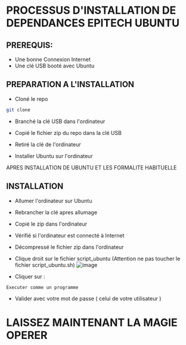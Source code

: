 # PROCESSUS D'INSTALLATION DE DEPENDANCES EPITECH UBUNTU 

## PREREQUIS:

- Une bonne Connexion Internet 
- Une clé USB booté avec Ubuntu 

## PREPARATION A L'INSTALLATION 

- Cloné le repo 


``` bash
git clone 

```
- Branché la clé USB dans l'ordinateur 
- Copié le fichier zip du repo dans la clé USB 
- Retiré la clé de l'ordinateur 

- Installer Ubuntu sur l'ordinateur 

APRES INSTALLATION DE UBUNTU ET LES FORMALITE HABITUELLE 

## INSTALLATION 
- Allumer l'ordinateur sur Ubuntu 
- Rebrancher la clé apres allumage 
- Copié le zip dans l'ordinateur 
- Vérifié si l'ordinateur est connecté à Internet 
- Décompressé le fichier zip dans l'ordinateur
- Clique droit sur le fichier script_ubuntu (Attention ne pas toucher le fichier script_ubuntu.sh)
![image](https://github.com/user-attachments/assets/c587c2ab-14eb-4139-9212-f5f9c9f9c8fa)

- Cliquer sur :

```
Executer comme un programme 
```

- Valider avec votre mot de passe ( celui de votre utilisateur ) 

# LAISSEZ MAINTENANT LA MAGIE OPERER
